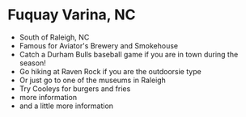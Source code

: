 # Fuquay Varina, NC

- South of Raleigh, NC
- Famous for Aviator's Brewery and Smokehouse
- Catch a Durham Bulls baseball game if you are in town during the season!
- Go hiking at Raven Rock if you are the outdoorsie type
- Or just go to one of the museums in Raleigh
- Try Cooleys for burgers and fries
- more information
- and a little more information
